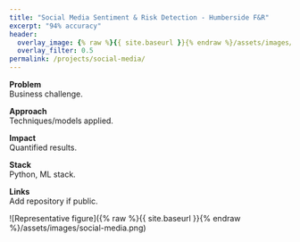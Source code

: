 ```yaml
---
title: "Social Media Sentiment & Risk Detection - Humberside F&R"
excerpt: "94% accuracy"
header:
  overlay_image: {% raw %}{{ site.baseurl }}{% endraw %}/assets/images/social-media.png
  overlay_filter: 0.5
permalink: /projects/social-media/
---
```


**Problem**  
Business challenge.

**Approach**  
Techniques/models applied.

**Impact**  
Quantified results.

**Stack**  
Python, ML stack.

**Links**  
Add repository if public.

![Representative figure]({% raw %}{{ site.baseurl }}{% endraw %}/assets/images/social-media.png)